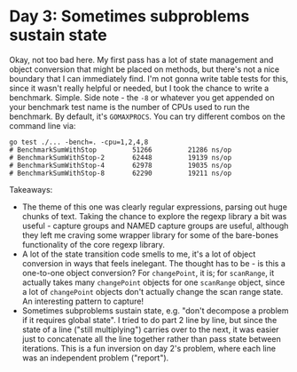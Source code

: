 # Day 3: Sometimes subproblems sustain state

Okay, not too bad here. My first pass has a lot of state management and object conversion that might be placed on methods, but there's not a nice boundary that I can immediately find. I'm not gonna write table tests for this, since it wasn't really helpful or needed, but I took the chance to write a benchmark. Simple. Side note - the `-8` or whatever you get appended on your benchmark test name is the number of CPUs used to run the benchmark. By default, it's `GOMAXPROCS`. You can try different combos on the command line via:

```shell
go test ./... -bench=. -cpu=1,2,4,8
# BenchmarkSumWithStop     	   51266	     21286 ns/op
# BenchmarkSumWithStop-2   	   62448	     19139 ns/op
# BenchmarkSumWithStop-4   	   62978	     19035 ns/op
# BenchmarkSumWithStop-8   	   62290	     19211 ns/op
```

Takeaways:

* The theme of this one was clearly regular expressions, parsing out huge chunks of text. Taking the chance to explore the regexp library a bit was useful - capture groups and NAMED capture groups are useful, although they left me craving some wrapper library for some of the bare-bones functionality of the core regexp library.
* A lot of the state transition code smells to me, it's a lot of object conversion in ways that feels inelegant. The thought has to be - is this a one-to-one object conversion? For `changePoint`, it is; for `scanRange`, it actually takes many `changePoint` objects for one `scanRange` object, since a lot of `changePoint` objects don't actually change the scan range state. An interesting pattern to capture!
* Sometimes subproblems sustain state, e.g. "don't decompose a problem if it requires global state". I tried to do part 2 line by line, but since the state of a line ("still multiplying") carries over to the next, it was easier just to concatenate all the line together rather than pass state between iterations. This is a fun inversion on day 2's problem, where each line was an independent problem ("report").
